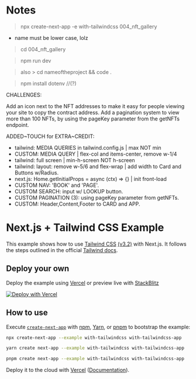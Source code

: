 
# Notes

> npx create-next-app -e with-tailwindcss 004_nft_gallery

- name must be lower case, lolz

>cd 004_nft_gallery

> npm run dev    

> also > cd nameoftheproject && code .

> npm install dotenv //(?)

CHALLENGES:

Add an icon next to the NFT addresses to make it easy for people viewing your site to copy the contract address.
Add a pagination system to view more than 100 NFTs, by using the pageKey parameter from the getNFTs endpoint.


ADDED~TOUCH for EXTRA~CREDIT:
- tailwind: MEDIA QUERIES in tailwind.config.js | max NOT min
- CUSTOM: MEDIA QUERY | flex-col and items-center, remove w-1/4
- tailwind: full screen | min-h-screen NOT h-screen
- tailwind: layout:  remove w-5/6 and flex-wrap | add width to Card and Buttons w/Radius.
- next.js: Home.getInitialProps = async (ctx) => {} | init front-load
- CUSTOM NAV: 'BOOK' and 'PAGE'. 
- CUSTOM SEARCH: input w/ LOOKUP button.
- CUSTOM PAGINATION (3): using pageKey parameter from getNFTs.
- CUSTOM: Header,Content,Footer to CARD and APP.



# Next.js + Tailwind CSS Example

This example shows how to use [Tailwind CSS](https://tailwindcss.com/) [(v3.2)](https://tailwindcss.com/blog/tailwindcss-v3-2) with Next.js. It follows the steps outlined in the official [Tailwind docs](https://tailwindcss.com/docs/guides/nextjs).

## Deploy your own

Deploy the example using [Vercel](https://vercel.com?utm_source=github&utm_medium=readme&utm_campaign=next-example) or preview live with [StackBlitz](https://stackblitz.com/github/vercel/next.js/tree/canary/examples/with-tailwindcss)

[![Deploy with Vercel](https://vercel.com/button)](https://vercel.com/new/git/external?repository-url=https://github.com/vercel/next.js/tree/canary/examples/with-tailwindcss&project-name=with-tailwindcss&repository-name=with-tailwindcss)

## How to use

Execute [`create-next-app`](https://github.com/vercel/next.js/tree/canary/packages/create-next-app) with [npm](https://docs.npmjs.com/cli/init), [Yarn](https://yarnpkg.com/lang/en/docs/cli/create/), or [pnpm](https://pnpm.io) to bootstrap the example:

```bash
npx create-next-app --example with-tailwindcss with-tailwindcss-app
```

```bash
yarn create next-app --example with-tailwindcss with-tailwindcss-app
```

```bash
pnpm create next-app --example with-tailwindcss with-tailwindcss-app
```

Deploy it to the cloud with [Vercel](https://vercel.com/new?utm_source=github&utm_medium=readme&utm_campaign=next-example) ([Documentation](https://nextjs.org/docs/deployment)).
